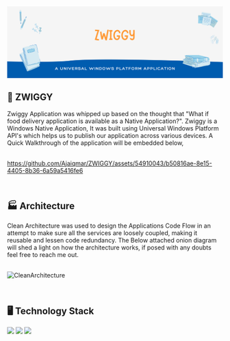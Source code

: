 <img src="static/Images/banner.png" />

<h2> 🚚 ZWIGGY </h2>
Zwiggy Application was whipped up based on the thought that "What if food delivery application is available as a Native Application?". Zwiggy is a Windows Native Application, It was built using Universal Windows Platform API's which helps us to publish our application across various devices. A Quick Walkthrough of the application will be embedded below,
<br/>
<br/>

https://github.com/Ajaiqmar/ZWIGGY/assets/54910043/b50816ae-8e15-4405-8b36-6a59a5416fe6

<br/>
<h2> 🏭 Architecture </h2>
Clean Architecture was used to design the Applications Code Flow in an attempt to make sure all the services are loosely coupled, making it reusable and lessen code redundancy. The Below attached onion diagram will shed a light on how the architecture works, if posed with any doubts feel free to reach me out.

<br/>
<br/>

![CleanArchitecture](https://github.com/Ajaiqmar/ZWIGGY/assets/54910043/09cd7aa4-7f76-438c-b933-742567c4bb30)

<br/>
<h2> 🖥️ Technology Stack </h2>
<nav>
  <a><img src="https://img.shields.io/badge/C Sharp-%20-brightgreen" /></a>
  <a><img src="https://img.shields.io/badge/XAML-%20-green" /></a>
  <a><img src="https://img.shields.io/badge/SQLite-%20-red" /></a>
</nav>

